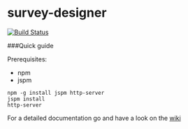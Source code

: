 # survey-designer

[![Build Status](https://api.travis-ci.org/edina/survey-designer.png?branch=master)](https://travis-ci.org/edina/survey-designer)


###Quick guide

Prerequisites:
- npm
- jspm

```
npm -g install jspm http-server
jspm install
http-server
```

For a detailed documentation go and have a look on the [wiki](https://github.com/edina/survey-designer/wiki/Contents)


